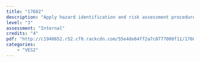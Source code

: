 ```yaml
---
title: "17602"
description: "Apply hazard identification and risk assessment procedures in the workplace"
level: "3"
assessment: "Internal"
credits: "4"
pdf: "http://c1940652.r52.cf0.rackcdn.com/55e4de64ff2a7c0777000f11/17602.pdf"
categories:
    - "VES2"
---
```

